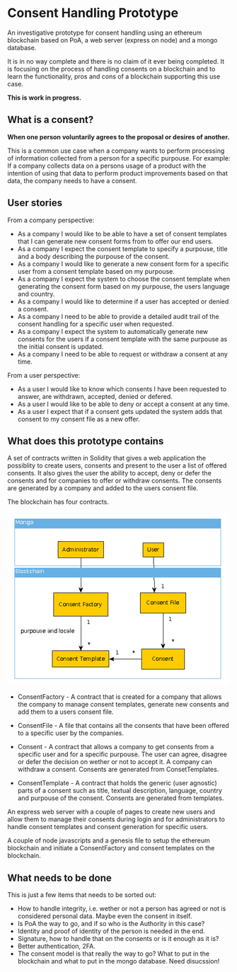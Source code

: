 # Consent Handling Prototype
An investigative  prototype for consent handling using an ethereum blockchain based on PoA, a web server (express on node) and a mongo database.

It is in no way complete and there is no claim of it ever being completed. It is focusing on the process of handling consents on a blockchain and to learn the functionality, pros and cons of a blockchain supporting this use case.

**This is work in progress.**
## What is a consent?
**When one person voluntarily agrees to the proposal or desires of another.**

This is a common use case when a company wants to perform processing of information collected from a person for a specific purpouse. For example: If a company collects data on a persons usage of a product with the intention of using that data to perform product improvements based on that data, the company needs to have a consent.

## User stories

From a company perspective:
- As a company I would like to be able to have a set of consent templates that I can generate new consent forms from to offer our end users.
- As a company I expect the consent template to specify a purpouse, title and a body describing the purpouse of the consent.
- As a company I would like to generate a new consent form for a specific user from a consent template based on my purpouse.
- As a company I expect the system to choose the consent template when generating the consent form based on my purpouse, the users language and country.
- As a company I would like to determine if a user has accepted or denied a consent.
- As a company I need to be able to provide a detailed audit trail of the consent handling for a specific user when requested.
- As a company I expect the system to automatically generate new consents for the users if a consent template with the same purpouse as the initial consent is updated.
- As a company I need to be able to request or withdraw a consent at any time.

From a user perspective:
- As a user I would like to know which consents I have been requested to answer, are withdrawn, accepted, denied or defered.
- As a user I would like to be able to deny or accept a consent at any time.
- As a user I expect that if a consent gets updated the system adds that consent to my consent file as a new offer.

## What does this prototype contains

A set of contracts written in Solidity that gives a web application the possiblity to create users, consents and present to the user a list of offered consents. It also gives the user the ability to accept, deny or defer the consents and for companies to offer or withdraw consents. The consents are generated by a company and added to the users consent file.

The blockchain has four contracts.

![Alt text](doc/model.gif?raw=true "Model")

- ConsentFactory - A contract that is created for a company that allows the company to manage consent templates, generate new consents and add them to a users consent file.

- ConsentFile - A file that contains all the consents that have been offered to a specific user by the companies.

- Consent - A contract that allows a company to get consents from a specific user and for a specific purpouse. The user can agree, disagree or defer the decision on wether or not to accept it. A company can withdraw a consent. Consents are generated from ConsetTemplates.

- ConsentTemplate - A contract that holds the generic (user agnostic) parts of a consent such as title, textual description, language, country and purpouse of the consent. Consents are generated from templates.

An express web server with a couple of pages to create new users and allow them to manage their consents during login and for administrators to handle consent templates and consent generation for specific users.

A couple of node javascripts and a genesis file to setup the ethereum blockchain and initiate a ConsentFactory and consent templates on the blockchain.

## What needs to be done

This is just a few items that needs to be sorted out:
- How to handle integrity, i.e. wether or not a person has agreed or not is considered personal data. Maybe even the consent in itself.
- Is PoA the way to go, and if so who is the Authority in this case?
- Identity and proof of identity of the person is needed in the end.
- Signature, how to handle that on the consents or is it enough as it is?
- Better authentication, 2FA.
- The consent model is that really the way to go? What to put in the blockchain and what to put in the mongo database. Need disucssion!

